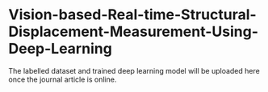 # Vision-based-Real-time-Structural-Displacement-Measurement-Using-Deep-Learning
The labelled dataset and trained deep learning model will be uploaded here once the journal article is online.

